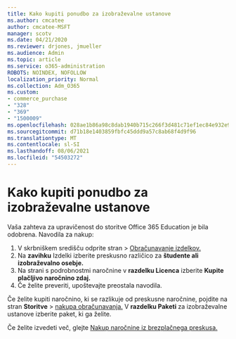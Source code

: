 ```yaml
---
title: Kako kupiti ponudbo za izobraževalne ustanove
ms.author: cmcatee
author: cmcatee-MSFT
manager: scotv
ms.date: 04/21/2020
ms.reviewer: drjones, jmueller
ms.audience: Admin
ms.topic: article
ms.service: o365-administration
ROBOTS: NOINDEX, NOFOLLOW
localization_priority: Normal
ms.collection: Adm_O365
ms.custom:
- commerce_purchase
- "328"
- "369"
- "1500009"
ms.openlocfilehash: 028ae1b86a98c8dab1940b715c266f3d481c71ef1ec84e932e9c74817bccdef5
ms.sourcegitcommit: d71b18e1403859fbfc45ddd9a57c8ab68f4d9f96
ms.translationtype: MT
ms.contentlocale: sl-SI
ms.lasthandoff: 08/06/2021
ms.locfileid: "54503272"
---
```

# <a name="how-to-purchase-an-education-offer"></a>Kako kupiti ponudbo za izobraževalne ustanove

Vaša zahteva za upravičenost do storitve Office 365 Education je bila odobrena. Navodila za nakup:
  
1. V skrbniškem središču  odprite stran \> [Obračunavanje izdelkov.](https://go.microsoft.com/fwlink/p/?linkid=842054)
2. Na **zavihku** Izdelki izberite preskusno različico za **študente ali izobraževalno osebje.**
3. Na strani s podrobnostmi naročnine v **razdelku Licenca** izberite **Kupite plačljivo naročnino zdaj.**
4. Če želite preveriti, upoštevajte preostala navodila.

Če želite kupiti naročnino, ki se razlikuje od preskusne naročnine, pojdite na stran **Storitve** \> [nakupa obračunavanja.](https://go.microsoft.com/fwlink/p/?linkid=868433) V **razdelku Paketi** za izobraževalne ustanove izberite paket, ki ga želite.

Če želite izvedeti več, glejte [Nakup naročnine iz brezplačnega preskusa.](/microsoft-365/commerce/try-or-buy-microsoft-365#buy-a-subscription-from-your-free-trial)